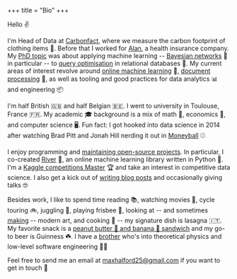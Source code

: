 +++
title = "Bio"
+++

Hello ✌️

I'm Head of Data at [Carbonfact](https://www.carbonfact.com/), where we measure the carbon footprint of clothing items 🍃. Before that I worked for [Alan](https://alan.com/), a health insurance company. My [PhD topic](/blog/phd-about) was about applying machine learning -- [Bayesian networks](https://www.wikiwand.com/en/Bayesian_network) 🦑 in particular -- to [query optimisation](https://www.wikiwand.com/en/Query_optimization) in relational databases 🤖. My current areas of interest revolve around [online machine learning](https://github.com/online-ml/awesome-online-machine-learning) 🍥, [document processing](https://www.wikiwand.com/en/Document_processing) 🔬, as well as tooling and good practices for data analytics 📊 and engineering 📦

I'm half British 🇬🇧 and half Belgian 🇧🇪. I went to university in Toulouse, France 🇫🇷. My academic 🎓 background is a mix of math 🧮, economics 💸, and computer science 🖥️. Fun fact: I got hooked into data science in 2014 after watching Brad Pitt and Jonah Hill nerding it out in [Moneyball](https://www.imdb.com/title/tt1210166/) ⚾

I enjoy programming and [maintaining open-source projects](https://github.com/MaxHalford/). In particular, I co-created [River](https://github.com/online-ml/river) 🌊, an online machine learning library written in Python 🐍. I'm a [Kaggle competitions Master](https://www.kaggle.com/maxhalford) 🏆 and take an interest in competitive data science. I also get a kick out of [writing blog posts](https://www.hanselman.com/blog/your-words-are-wasted) and occasionally giving talks 🤓

Besides work, I like to spend time reading 📚, watching movies 🍿, cycle touring 🚲, juggling 🤹, playing frisbee 🥏, looking at -- and sometimes [making](https://github.com/MaxHalford/procedural-art) -- modern art, and cooking 🍲 -- my signature dish is lasagna 🇮🇹. My favorite snack is a [peanut butter 🥜 and banana 🍌 sandwich](https://www.ethanrosenthal.com/2020/08/25/optimal-peanut-butter-and-banana-sandwiches/) and my go-to beer is Guinness ☘️. I have a [brother](https://0x5.be/) who's into theoretical physics and low-level software engineering 😵‍💫

Feel free to send me an email at [maxhalford25@gmail.com](mailto:maxhalford25@gmail.com) if you want to get in touch 🤝
